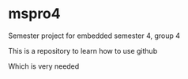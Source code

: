 # mspro4
Semester project for embedded semester 4, group 4

This is a repository to learn how to use github

Which is very needed
